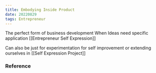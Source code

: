 ```yaml
---
title: Embodying Inside Product
date: 20220829
tags: Entrepreneur
---
```


The perfect form of business development 
When Ideas need specific application 
[[Entrepreneur Self Expression]]

Can also be just for experimentation for self improvement or extending ourselves in [[Self Expression Project]]

### Reference
